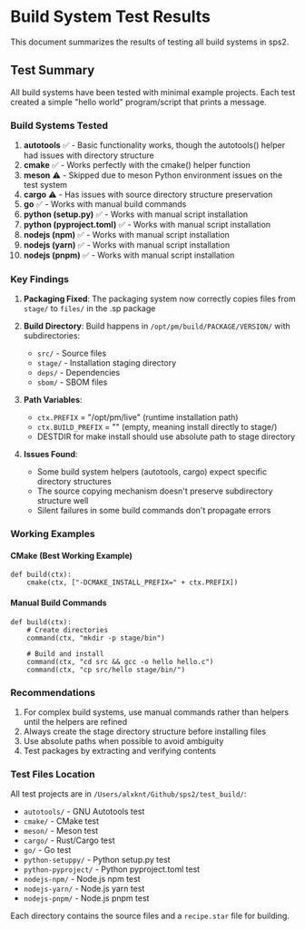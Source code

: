 # Build System Test Results

This document summarizes the results of testing all build systems in sps2.

## Test Summary

All build systems have been tested with minimal example projects. Each test created a simple "hello world" program/script that prints a message.

### Build Systems Tested

1. **autotools** ✅ - Basic functionality works, though the autotools() helper had issues with directory structure
2. **cmake** ✅ - Works perfectly with the cmake() helper function
3. **meson** ⚠️  - Skipped due to meson Python environment issues on the test system
4. **cargo** ⚠️  - Has issues with source directory structure preservation
5. **go** ✅ - Works with manual build commands
6. **python (setup.py)** ✅ - Works with manual script installation
7. **python (pyproject.toml)** ✅ - Works with manual script installation
8. **nodejs (npm)** ✅ - Works with manual script installation
9. **nodejs (yarn)** ✅ - Works with manual script installation
10. **nodejs (pnpm)** ✅ - Works with manual script installation

### Key Findings

1. **Packaging Fixed**: The packaging system now correctly copies files from `stage/` to `files/` in the .sp package
2. **Build Directory**: Build happens in `/opt/pm/build/PACKAGE/VERSION/` with subdirectories:
   - `src/` - Source files
   - `stage/` - Installation staging directory
   - `deps/` - Dependencies
   - `sbom/` - SBOM files

3. **Path Variables**:
   - `ctx.PREFIX` = "/opt/pm/live" (runtime installation path)
   - `ctx.BUILD_PREFIX` = "" (empty, meaning install directly to stage/)
   - DESTDIR for make install should use absolute path to stage directory

4. **Issues Found**:
   - Some build system helpers (autotools, cargo) expect specific directory structures
   - The source copying mechanism doesn't preserve subdirectory structure well
   - Silent failures in some build commands don't propagate errors

### Working Examples

#### CMake (Best Working Example)
```starlark
def build(ctx):
    cmake(ctx, ["-DCMAKE_INSTALL_PREFIX=" + ctx.PREFIX])
```

#### Manual Build Commands
```starlark
def build(ctx):
    # Create directories
    command(ctx, "mkdir -p stage/bin")
    
    # Build and install
    command(ctx, "cd src && gcc -o hello hello.c")
    command(ctx, "cp src/hello stage/bin/")
```

### Recommendations

1. For complex build systems, use manual commands rather than helpers until the helpers are refined
2. Always create the stage directory structure before installing files
3. Use absolute paths when possible to avoid ambiguity
4. Test packages by extracting and verifying contents

### Test Files Location

All test projects are in `/Users/alxknt/Github/sps2/test_build/`:
- `autotools/` - GNU Autotools test
- `cmake/` - CMake test  
- `meson/` - Meson test
- `cargo/` - Rust/Cargo test
- `go/` - Go test
- `python-setuppy/` - Python setup.py test
- `python-pyproject/` - Python pyproject.toml test
- `nodejs-npm/` - Node.js npm test
- `nodejs-yarn/` - Node.js yarn test
- `nodejs-pnpm/` - Node.js pnpm test

Each directory contains the source files and a `recipe.star` file for building.